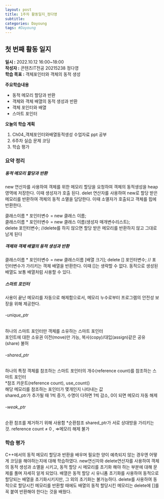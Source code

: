```yaml
---
layout: post
title: 1주차 활동일지_정다영
subtitle: 
categories: Dayoung
tags: #Dayoung
---
```

## 첫 번째 활동 일지
**일시 :** 2022.10.12 16:00~18:00  
**작성자 :** 콘텐츠IT전공 20215238 정다영   
**학습 목표 :** 객체포인터와 객체의 동적 생성  

**주요학습내용**
- 동적 메모리 할당과 반환
- 객체와 객체 배열의 동적 생성과 반환
- 객체 포인터와 배열
- 스마트 포인터  

**오늘의 학습 계획**
1. Ch04_객체포인터와배열동적생성 수업자료 ppt 공부
2. 6주차 실습 문제 코딩  
3. 학습 평가
### 요약 정리

##### 동적 메모리 할당과 반환
new 연산자를 사용하여 객체를 위한 메모리 할당을 요청하여 객체의 동적생성을  heap영역에 저장한다. 이때 생성자가 호출 된다.
delet 연산자를 사용하여 new로 할당 받은 메모리를 반환하여 객체의 동적 소멸을 담당한다. 이때 소멸자가 호출되고 객체를 힙에 반환한다.

클래스이름 * 포인터변수 = new 클래스 이름;   
클래스이름 * 포인터변수 = new 클래스 이름(생성자 매개변수리스트);   
delete 포인터변수;   //delete를 하지 않으면 할당 받은 메모리를 반환하지 않고 그대로 남게 된다

##### 객체와 객체 배열의 동적 생성과 반환

클래스이름 * 포인터변수 = new 클래스이름 [배열 크기];
delete [] 포인터변수; // 포인터변수가 가리키는 객체 배열을 반환한다. 이때 []는 생략할 수 없다.
동적으로 생성된 배열도 보통 배열처럼 사용할 수 있다.

##### 스마트 포인터  

사용이 끝난 메모리를 자동으로 해제함으로서, 메모리 누수로부터 프로그램의 안전성 보장을 위해 제공한다. 

###### -unique_ptr   
하나의 스마트 포인터만 객체를 소유하는 스마트 포인터   
포인트에 대한 소유권 이전(move)만 가능, 복사(copy)/대입(assign)같은 공유(share) 불허

###### -shared_ptr   
하나의 특정 객체를 참조하는 스마트 포인터의 개수(reference count)를 참조하는 스마트 포인터   
*참조 카운트(reference count), use_count()   
해당 메모리를 참조하는 포인터가 몇개인지 나타내는 값   
shared_ptr가 추가될 때 1씩 증가, 수명이 다하면 1씩 감소, 0이 되면 메모리 자동 해제   

###### -weak_ptr   
순환 참조를 제거하기 위해 사용함
*순환참조
shared_ptr가 서로 상대방을 가리키는 것. reference count ≠ 0 , =>메모리 해제 불가

### 학습 평가   
C++에서의 동적 메모리 할당과 반환을 배우며 필요한 양이 예측되지 않는 경우엔 어떻게 코딩을 해야하는지에 대해 학습하였다. new연신자와 delete연산자를 사용하여 객체의 동적 생성과 소멸을 시키고, 동적 할당 시 메모리를 초기화 해야 하는 부분에 대해 문제를 풀며 자세히 알게 되었다. 배열은 동적 할당 시 유니폼 초기화를 사용하여 동적으로 할당되는 배열을 초기화시키지만, 그 외의 초기화는 불가능하다. delete를 사용하여 동적으로 할당시킨 메모리를 반환할 때에도 배열의 동적 할당시킨 메모리는 delete에 []를 꼭 붙여 반환해야 한다는 것을 배웠다. 
